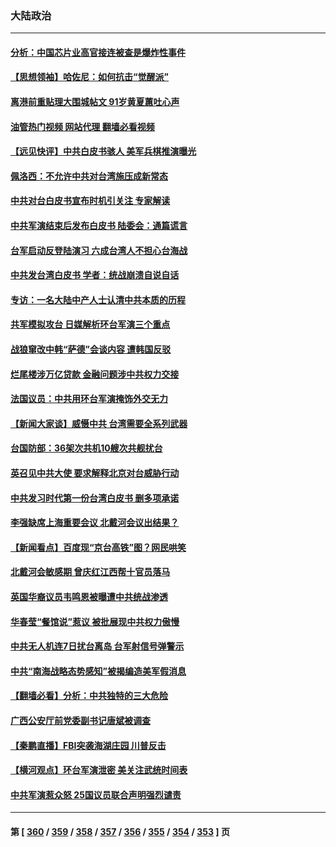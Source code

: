 ### 大陆政治
---
#### [分析：中国芯片业高官接连被查是爆炸性事件](../../pages/ncid277/n13799810.md?08111245) 
#### [【思想领袖】哈佐尼：如何抗击“觉醒派”](../../pages/ncid277/n13790244.md?08111245) 
#### [离港前重贴理大围城帖文 91岁黄夏蕙吐心声](../../pages/ncid277/n13799923.md?08111245) 
#### [油管热门视频 网站代理 翻墙必看视频](http://209.222.30.114:81/youtube.html?08111245)
#### [【远见快评】中共白皮书骇人 美军兵棋推演曝光](../../pages/ncid277/n13799913.md?08111245) 
#### [佩洛西：不允许中共对台湾施压成新常态](../../pages/ncid277/n13799927.md?08111245) 
#### [中共对台白皮书宣布时机引关注 专家解读](../../pages/ncid277/n13799899.md?08111245) 
#### [中共军演结束后发布白皮书 陆委会：通篇谎言](../../pages/ncid277/n13799874.md?08111245) 
#### [台军启动反登陆演习 六成台湾人不担心台海战](../../pages/ncid277/n13799848.md?08111245) 
#### [中共发台湾白皮书 学者：统战崩溃自说自话](../../pages/ncid277/n13799906.md?08111245) 
#### [专访：一名大陆中产人士认清中共本质的历程](../../pages/ncid277/n13799546.md?08111245) 
#### [共军模拟攻台 日媒解析环台军演三个重点](../../pages/ncid277/n13799801.md?08111245) 
#### [战狼窜改中韩“萨德”会谈内容 遭韩国反驳](../../pages/ncid277/n13799823.md?08111245) 
#### [烂尾楼涉万亿贷款 金融问题涉中共权力交接](../../pages/ncid277/n13799798.md?08111245) 
#### [法国议员：中共用环台军演掩饰外交无力](../../pages/ncid277/n13799772.md?08111245) 
#### [【新闻大家谈】威慑中共 台湾需要全系列武器](../../pages/ncid277/n13799721.md?08111245) 
#### [台国防部：36架次共机10艘次共舰扰台](../../pages/ncid277/n13799668.md?08111245) 
#### [英召见中共大使 要求解释北京对台威胁行动](../../pages/ncid277/n13799683.md?08111245) 
#### [中共发习时代第一份台湾白皮书 删多项承诺](../../pages/ncid277/n13799640.md?08111245) 
#### [李强缺席上海重要会议 北戴河会议出结果？](../../pages/ncid277/n13799418.md?08111245) 
#### [【新闻看点】百度现“京台高铁”图？网民哄笑](../../pages/ncid277/n13799099.md?08111245) 
#### [北戴河会敏感期 曾庆红江西帮十官员落马](../../pages/ncid277/n13799358.md?08111245) 
#### [英国华裔议员韦鸣恩被曝遭中共统战渗透](../../pages/ncid277/n13799344.md?08111245) 
#### [华春莹“餐馆说”惹议 被批展现中共权力傲慢](../../pages/ncid277/n13799250.md?08111245) 
#### [中共无人机连7日扰台离岛 台军射信号弹警示](../../pages/ncid277/n13799205.md?08111245) 
#### [中共“南海战略态势感知”被揭编造美军假消息](../../pages/ncid277/n13799110.md?08111245) 
#### [【翻墙必看】分析：中共独特的三大危险](../../pages/ncid277/n13799245.md?08111245) 
#### [广西公安厅前党委副书记唐斌被调查](../../pages/ncid277/n13799198.md?08111245) 
#### [【秦鹏直播】FBI突袭海湖庄园 川普反击](../../pages/ncid277/n13799038.md?08111245) 
#### [【横河观点】环台军演泄密 美关注武统时间表](../../pages/ncid277/n13799105.md?08111245) 
#### [中共军演惹众怒 25国议员联合声明强烈谴责](../../pages/ncid277/n13799034.md?08111245) 

---
#### 第 [ [360](./360.md?08111245) / [359](./359.md?08111245) / [358](./358.md?08111245) / [357](./357.md?08111245) / [356](./356.md?08111245) / [355](./355.md?08111245) / [354](./354.md?08111245) / [353](./353.md?08111245) ] 页
